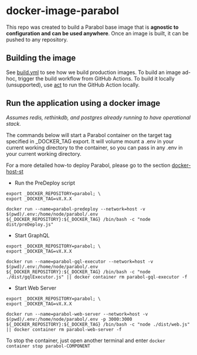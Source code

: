 # docker-image-parabol

This repo was created to build a Parabol base image that is **agnostic to configuration and can be used anywhere**. Once an image is built, it can be pushed to any repository.

## Building the image

See [build.yml](../../../.github/workflows/build.yml) to see how we build production images.
To build an image ad-hoc, trigger the build workflow from GitHub Actions.
To build it locally (unsupported), use [act](https://github.com/nektos/act) to run the GitHub Action locally.

## Run the application using a docker image

_Assumes redis, rethinkdb, and postgres already running to have operational stack._

The commands below will start a Parabol container on the target tag specified in \_DOCKER_TAG export. It will volume mount a .env in your current working directory to the container, so you can pass in any .env in your current working directory.

For a more detailed how-to deploy Parabol, please go to the section [docker-host-st](https://github.com/ParabolInc/parabol/tree/master/docker/parabol-ubi/docker-host-st)

- Run the PreDeploy script

```commandLine
export _DOCKER_REPOSITORY=parabol; \
export _DOCKER_TAG=vX.X.X

docker run --name=parabol-predeploy --network=host -v $(pwd)/.env:/home/node/parabol/.env ${_DOCKER_REPOSITORY}:${_DOCKER_TAG} /bin/bash -c "node dist/preDeploy.js"
```

- Start GraphQL

```commandLine
export _DOCKER_REPOSITORY=parabol; \
export _DOCKER_TAG=vX.X.X

docker run --name=parabol-gql-executor --network=host -v $(pwd)/.env:/home/node/parabol/.env ${_DOCKER_REPOSITORY}:${_DOCKER_TAG} /bin/bash -c "node ./dist/gqlExecutor.js" || docker container rm parabol-gql-executor -f
```

- Start Web Server

```commandLine
export _DOCKER_REPOSITORY=parabol; \
export _DOCKER_TAG=vX.X.X

docker run --name=parabol-web-server --network=host -v $(pwd)/.env:/home/node/parabol/.env -p 3000:3000 ${_DOCKER_REPOSITORY}:${_DOCKER_TAG} /bin/bash -c "node ./dist/web.js" || docker container rm parabol-web-server -f
```

To stop the container, just open another terminal and enter `docker container stop parabol-COMPONENT`
